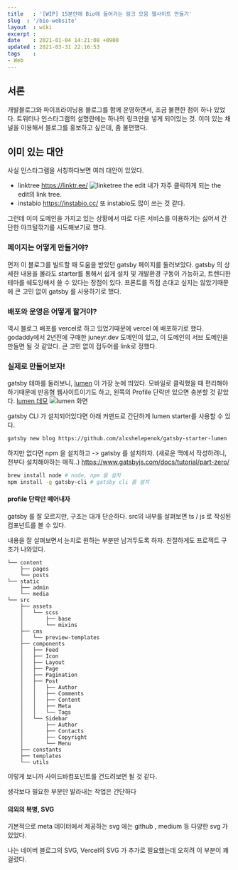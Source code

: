 ```yaml
---
title   : '[WIP] 15분안에 Bio에 들어가는 링크 모음 웹사이트 만들기' 
slug  : '/bio-website'
layout  : wiki 
excerpt : 
date    : 2021-01-04 14:21:08 +0900
updated : 2021-03-31 22:16:53
tags    : 
- Web
---
```


## 서론 
개발블로그와 파이프라이닝용 블로그를 함께 운영하면서, 조금 불편한 점이 하나 있었다. 트위터나 인스타그램의 설명란에는 하나의 링크만을 넣게 되어있는 것. 이미 있는 채널을 이용해서 블로그를 홍보하고 싶은데, 좀 불편했다. 

## 이미 있는 대안 
사실 인스타그램을 서칭하다보면 여러 대안이 있었다. 

- linktree https://linktr.ee/
![linketree the edit](./linktree.png) 
내가 자주 클릭하게 되는 the edit의 link tree.
- instabio https://instabio.cc/ 
또 instabio도 많이 쓰는 것 같다. 


그런데 이미 도메인을 가지고 있는 상황에서 따로 다른 서비스를 이용하기는 싫어서 간단한 야크털깎기를 시도해보기로 했다. 

### 페이지는 어떻게 만들거야? 

먼저 이 블로그를 빌드할 때 도움을 받았던 gatsby 페이지를 둘러보았다.
gatsby 의 상세한 내용을 몰라도 starter를 통해서 쉽게 설치 및 개발환경 구동이 가능하고, 트렌디한 테마를 쉐도잉해서 쓸 수 있다는 장점이 있다. 
프론트를 직접 손대고 싶지는 않았기때문에 큰 고민 없이 gatsby 를 사용하기로 했다.

### 배포와 운영은 어떻게 할거야? 
역시 블로그 배포를 vercel로 하고 있었기때문에 vercel 에 배포하기로 했다. 
godaddy에서 2년전에 구매한 juneyr.dev 도메인이 있고, 이 도메인의 서브 도메인을 만들면 될 것 같았다. 큰 고민 없이 접두어를 link로 정했다.

### 실제로 만들어보자! 
gatsby 테마를 둘러보니, [lumen](https://github.com/alxshelepenok/gatsby-starter-lumen) 이 가장 눈에 띄었다. 모바일로 클릭했을 때 편리해야하기때문에 반응형 웹사이트이기도 하고, 왼쪽의 Profile 단락만 있으면 충분할 것 같았다. 
[lumen 데모](https://lumen.netlify.app) 
![lumen 화면](./lumen.png) 

gatsby CLI 가 설치되어있다면 아래 커맨드로 간단하게 lumen starter를 사용할 수 있다. 
```bash 
gatsby new blog https://github.com/alxshelepenok/gatsby-starter-lumen
```

하지만 없다면 npm 을 설치하고 -> gatsby 를 설치하자. (새로운 맥에서 작성하려니, 전부다 설치해야하는 매직..) 
https://www.gatsbyjs.com/docs/tutorial/part-zero/

```bash 
brew install node # node, npm 을 설치 
npm install -g gatsby-cli # gatsby cli 를 설치
```

#### profile 단락만 떼어내자 
gatsby 를 잘 모르지만, 구조는 대개 단순하다. 
src의 내부를 살펴보면 ts / js 로 작성된 컴포넌트를 볼 수 있다. 

내용을 잘 살펴보면서 눈치로 원하는 부분만 남겨두도록 하자.
친절하게도 프로젝트 구조가 나와있다. 
```
└── content
    ├── pages
    └── posts
└── static
    ├── admin
    └── media
└── src
    ├── assets
    │   └── scss
    │       ├── base
    │       └── mixins
    ├── cms
    │   └── preview-templates
    ├── components
    │   ├── Feed
    │   ├── Icon
    │   ├── Layout
    │   ├── Page
    │   ├── Pagination
    │   ├── Post
    │   │   ├── Author
    │   │   ├── Comments
    │   │   ├── Content
    │   │   ├── Meta
    │   │   └── Tags
    │   └── Sidebar
    │       ├── Author
    │       ├── Contacts
    │       ├── Copyright
    │       └── Menu
    ├── constants
    ├── templates
    └── utils
```
이렇게 보니까 사이드바컴포넌트를 건드려보면 될 것 같다. 

생각보다 필요한 부분만 발라내는 작업은 간단하다


#### 의외의 복병, SVG 
기본적으로 meta 데이터에서 제공하는 svg 에는 github , medium 등 다양한 svg 가 있었다. 

나는 네이버 블로그의 SVG, Vercel의 SVG 가 추가로 필요했는데 오히려 이 부분이 꽤 걸렸다. 
